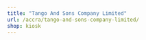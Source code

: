 ```yaml
---
title: "Tango And Sons Company Limited"
url: /accra/tango-and-sons-company-limited/
shop: kiosk
---
```

